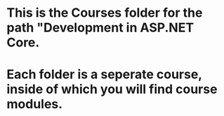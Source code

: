 # This is the Courses folder for the path "Development in ASP.NET Core.
# Each folder is a seperate course, inside of which you will find course modules.
